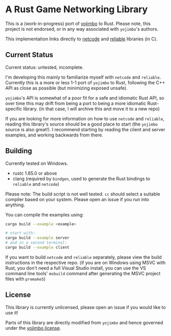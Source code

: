 # A Rust Game Networking Library

This is a (work-in-progress) port of [yojimbo](https://github.com/networkprotocol/yojimbo) to Rust. Please note, this project is not endorsed, or in any way associated with `yojimbo`'s authors.

This implementation links directly to [netcode](https://github.com/networkprotocol/netcode) and [reliable](https://github.com/networkprotocol/reliable) libraries (in C).

## Current Status

Current status: untested, incomplete.

I'm developing this mainly to familiarize myself with `netcode` and `reliable`. Currently this is a more or less 1-1 port of `yojimbo` to Rust, following the C++ API as close as possible (but minimizing exposed unsafe).

`yojimbo`'s API is somewhat of a poor fit for a safe and idiomatic Rust API, so over time this may drift from being a port to being a more idiomatic Rust-specific library. (in that case, I will archive this and move it to a new repo)

If you are looking for more information on how to use `netcode` and `reliable`, reading this library's source should be a good place to start (the `yojimbo` source is also great!). I recommend starting by reading the client and server examples, and working backwards from there.

## Building

Currently tested on Windows.

 - rustc 1.65.0 or above
 - clang (required by `bindgen`, used to generate the Rust bindings to `reliable` and `netcode`)

Please note: The build script is not well tested. `cc` should select a suitable compiler based on your system. Please open an issue if you run into anything.

You can compile the examples using:

```sh
cargo build --example <example>

# start with:
cargo build --example server
# and in a second terminal:
cargo build --example client
```

If you want to build `netcode` and `reliable` separately, please view the build instructions in the respective repo. (if you are on Windows using MSVC with Rust, you don't need a full Visual Studio install, you can use the VS command line tools' `msbuild` command after generating the MSVC project files with `premake5`)

## License

This library is currently unlicensed, please open an issue if you would like to use it!

Parts of this library are directly modified from `yojimbo` and hence governed under the [yojimbo license](https://github.com/networkprotocol/yojimbo/blob/master/LICENCE).